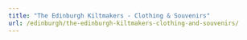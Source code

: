 ```yaml
---
title: "The Edinburgh Kiltmakers - Clothing & Souvenirs"
url: /edinburgh/the-edinburgh-kiltmakers-clothing-and-souvenirs/
---
```

